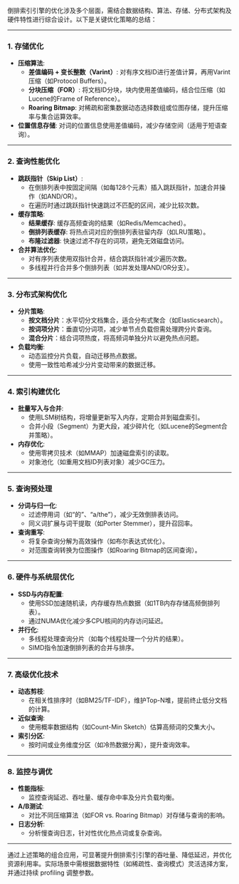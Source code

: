 倒排索引引擎的优化涉及多个层面，需结合数据结构、算法、存储、分布式架构及硬件特性进行综合设计。以下是关键优化策略的总结：

---

### **1. 存储优化**
- **压缩算法**:
  - **差值编码 + 变长整数（Varint）**: 对有序文档ID进行差值计算，再用Varint压缩（如Protocol Buffers）。
  - **分块压缩（FOR）**: 将文档ID分块，块内使用差值编码，结合位压缩（如Lucene的Frame of Reference）。
  - **Roaring Bitmap**: 对稀疏和密集数据动态选择数组或位图存储，提升压缩率与集合运算效率。
- **位置信息存储**: 对词的位置信息使用差值编码，减少存储空间（适用于短语查询）。

---

### **2. 查询性能优化**
- **跳跃指针（Skip List）**:
  - 在倒排列表中按固定间隔（如每128个元素）插入跳跃指针，加速合并操作（如AND/OR）。
  - 在遍历时通过跳跃指针快速跳过不匹配的区间，减少比较次数。
- **缓存策略**:
  - **结果缓存**: 缓存高频查询的结果（如Redis/Memcached）。
  - **倒排列表缓存**: 将热点词对应的倒排列表驻留内存（如LRU策略）。
  - **布隆过滤器**: 快速过滤不存在的词项，避免无效磁盘访问。
- **合并算法优化**:
  - 对有序列表使用双指针合并，结合跳跃指针减少遍历次数。
  - 多线程并行合并多个倒排列表（如并发处理AND/OR分支）。

---

### **3. 分布式架构优化**
- **分片策略**:
  - **按文档分片**：水平切分文档集合，适合分布式聚合（如Elasticsearch）。
  - **按词项分片**：垂直切分词项，减少单节点负载但需处理跨分片查询。
  - **混合分片**：结合词项热度，将高频词单独分片以避免热点问题。
- **负载均衡**:
  - 动态监控分片负载，自动迁移热点数据。
  - 使用一致性哈希减少分片变动带来的数据迁移。

---

### **4. 索引构建优化**
- **批量写入与合并**:
  - 使用LSM树结构，将增量更新写入内存，定期合并到磁盘索引。
  - 合并小段（Segment）为更大段，减少碎片化（如Lucene的Segment合并策略）。
- **内存优化**:
  - 使用零拷贝技术（如MMAP）加速磁盘索引的读取。
  - 对象池化（如重用文档ID列表对象）减少GC压力。

---

### **5. 查询预处理**
- **分词与归一化**:
  - 过滤停用词（如“的”、“a/the”），减少无效倒排表访问。
  - 同义词扩展与词干提取（如Porter Stemmer），提升召回率。
- **查询重写**:
  - 将复杂查询分解为高效操作（如布尔表达式优化）。
  - 对范围查询转换为位图操作（如Roaring Bitmap的区间查询）。

---

### **6. 硬件与系统层优化**
- **SSD与内存配置**:
  - 使用SSD加速随机读，内存缓存热点数据（如1TB内存存储高频倒排列表）。
  - 通过NUMA优化减少多CPU核间的内存访问延迟。
- **并行化**:
  - 多线程处理查询分片（如每个线程处理一个分片的结果）。
  - SIMD指令加速倒排列表的合并与排序。

---

### **7. 高级优化技术**
- **动态剪枝**:
  - 在相关性排序时（如BM25/TF-IDF），维护Top-N堆，提前终止低分文档的计算。
- **近似查询**:
  - 使用概率数据结构（如Count-Min Sketch）估算高频词的交集大小。
- **索引分区**:
  - 按时间或业务维度分区（如冷热数据分离），提升查询效率。

---

### **8. 监控与调优**
- **性能指标**:
  - 监控查询延迟、吞吐量、缓存命中率及分片负载均衡。
- **A/B测试**:
  - 对比不同压缩算法（如FOR vs. Roaring Bitmap）对存储与查询的影响。
- **日志分析**:
  - 分析慢查询日志，针对性优化热点词或复杂查询。

---

通过上述策略的组合应用，可显著提升倒排索引引擎的吞吐量、降低延迟，并优化资源利用率。实际场景中需根据数据特性（如稀疏性、查询模式）灵活选择方案，并通过持续 profiling 调整参数。
